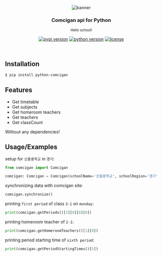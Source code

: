 <div align='center'>
  <img src='https://cdn.h2owr.xyz/images/python-comcigan/banner.png' alt='banner'/>
  <h3>Comcigan api for Python</h3>
  <sup>Hello school!</sup>
  
  [![pypi version](https://img.shields.io/pypi/v/python-comcigan?style=flat-square)](https://pypi.org/project/python-comcigan/)
  [![python version](https://img.shields.io/pypi/pyversions/python-comcigan?style=flat-square)](https://pypi.org/project/python-comcigan/)
  [![license](https://img.shields.io/github/license/H2Owater425/python-comcigan?style=flat-square)](https://github.com/H2Owater425/python-comcigan/blob/main/LICENSE)
</div>

<br/>

## Installation

```bash
$ pip install python-comcigan
```

## Features

- Get timetable
- Get subjects
- Get homeroom teachers
- Get teachers
- Get classCount

Without any dependencies!

## Usage/Examples

setup for `신흥중학교` in `경기`:
```python
from comcigan import Comcigan

comcigan: Comcigan = Comcigan(schoolName='신흥중학교', schoolRegion='경기')
```

synchronizing data with comcigan site:
```python
comcigan.synchronize()
```

printing `first period` of class `3-1` on `monday`:
```python
print(comcigan.getPeriods()[2][0][0][0])
```

printing homeroom teacher of `2-1`:
```python
print(comcigan.getHomeroomTeachers()[1][0])
```

printing period starting time of `sixth period`:
```python
print(comcigan.getPeriodStartingTimes()[5])
```